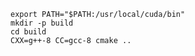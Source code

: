 

    export PATH="$PATH:/usr/local/cuda/bin"
    mkdir -p build
    cd build
    CXX=g++-8 CC=gcc-8 cmake ..
